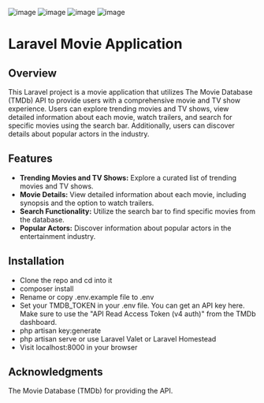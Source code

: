 ![image](https://github.com/GlennWilliam/MovieApp/assets/121201497/da4425b0-1226-4017-bdf3-3e9f40353bed)
![image](https://github.com/GlennWilliam/MovieApp/assets/121201497/bfc5b9dd-570b-47f6-9065-c83689d775c2)
![image](https://github.com/GlennWilliam/MovieApp/assets/121201497/f64d056b-a6b3-43d9-afd6-fc858a8b3084)
![image](https://github.com/GlennWilliam/MovieApp/assets/121201497/71087bc3-a52a-462f-bf4a-59b8bdbef461)

# Laravel Movie Application

## Overview

This Laravel project is a movie application that utilizes The Movie Database (TMDb) API to provide users with a comprehensive movie and TV show experience. Users can explore trending movies and TV shows, view detailed information about each movie, watch trailers, and search for specific movies using the search bar. Additionally, users can discover details about popular actors in the industry.

## Features

- **Trending Movies and TV Shows:** Explore a curated list of trending movies and TV shows.
- **Movie Details:** View detailed information about each movie, including synopsis and the option to watch trailers.
- **Search Functionality:** Utilize the search bar to find specific movies from the database.
- **Popular Actors:** Discover information about popular actors in the entertainment industry.

## Installation
- Clone the repo and cd into it 
- composer install
- Rename or copy .env.example file to .env
- Set your TMDB_TOKEN in your .env file. You can get an API key here. Make sure to use the "API Read Access Token (v4 auth)" from the TMDb dashboard.
- php artisan key:generate
- php artisan serve or use Laravel Valet or Laravel Homestead
- Visit localhost:8000 in your browser

## Acknowledgments
The Movie Database (TMDb) for providing the API.
